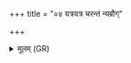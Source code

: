 +++
title = "०४ यत्रयत्र चरन्तं न्यम्रौग्"

+++
<details><summary>मूलम् (GR)</summary>

यत्रयत्र चरन्तं  
न्यम्रौग् अभि सूर्यः । +++(emend. Hoffmann; Bhatt. nyamraig)+++  
ततो मे पथ्ये रेवत्य्  
अमुम् आ नयताद् इह ॥ +++(Bhatt. nayatād)+++
</details>